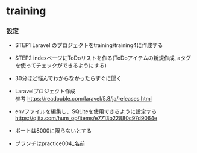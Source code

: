 # training
### 設定

- STEP1 Laravel のプロジェクトをtraining/training4に作成する
- STEP2 indexページにToDoリストを作る(ToDoアイテムの新規作成, aタグを使ってチェックができるようにする)
- 30分ほど悩んでわからなかったらすぐに聞く

- Laravelプロジェクト作成  
参考 https://readouble.com/laravel/5.8/ja/releases.html  
- envファイルを編集し、SQLiteを使用できるように設定する  
https://qiita.com/hum_op/items/e7713b22880c97d9064e 
- ポートは8000に限らないとする
- ブランチはpractice004_名前
